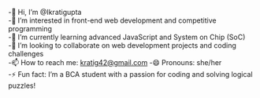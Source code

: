 -👋 Hi, I’m @Ikratigupta  
-👀 I’m interested in front-end web development and competitive programming  
-🌱 I’m currently learning advanced JavaScript and System on Chip (SoC)  
-💞️ I’m looking to collaborate on web development projects and coding challenges  
-📫 How to reach me: kratig42@gmail.com
-😄 Pronouns: she/her  
-⚡ Fun fact: I’m a BCA student with a passion for coding and solving logical puzzles!
